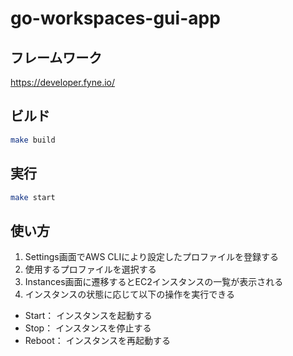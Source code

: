 # go-workspaces-gui-app

## フレームワーク
https://developer.fyne.io/

## ビルド
```bash
make build
```

## 実行
```bash
make start
```

## 使い方
1. Settings画面でAWS CLIにより設定したプロファイルを登録する
2. 使用するプロファイルを選択する
3. Instances画面に遷移するとEC2インスタンスの一覧が表示される
4. インスタンスの状態に応じて以下の操作を実行できる
  - Start： インスタンスを起動する
  - Stop： インスタンスを停止する
  - Reboot： インスタンスを再起動する
